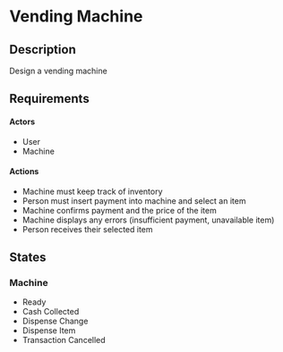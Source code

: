 # Vending Machine

## Description

Design a vending machine

## Requirements

#### Actors
* User
* Machine

#### Actions
* Machine must keep track of inventory
* Person must insert payment into machine and select an item
* Machine confirms payment and the price of the item
* Machine displays any errors (insufficient payment, unavailable item)
* Person receives their selected item


## States

### Machine
* Ready
* Cash Collected
* Dispense Change
* Dispense Item
* Transaction Cancelled


